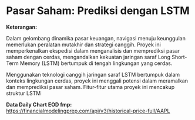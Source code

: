 #  Pasar Saham:  Prediksi  dengan LSTM 

**Keterangan:**

Dalam gelombang dinamika pasar keuangan, navigasi menuju keunggulan memerlukan peralatan mutakhir dan strategi canggih. Proyek ini memperkenalkan ekspedisi dalam menganalisis dan memprediksi pasar saham dengan cerdas, mengandalkan kekuatan jaringan saraf Long Short-Term Memory (LSTM) bertumpuk di tengah lingkungan yang cerdas.

Menggunakan teknologi canggih jaringan saraf LSTM bertumpuk dalam konteks lingkungan cerdas, proyek ini menggali potensi dalam meramalkan dan memprediksi pasar saham. Fitur-fitur utama proyek ini mencakup struktur LSTM 


**Data Daily Chart EOD fmp:**
https://financialmodelingprep.com/api/v3/historical-price-full/AAPL


